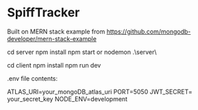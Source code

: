 # SpiffTracker

Built on MERN stack example from https://github.com/mongodb-developer/mern-stack-example

cd server
npm install
npm start or nodemon .\server\

cd client
npm install
npm run dev

.env file contents:

ATLAS_URI=your_mongoDB_atlas_uri
PORT=5050
JWT_SECRET= your_secret_key
NODE_ENV=development

